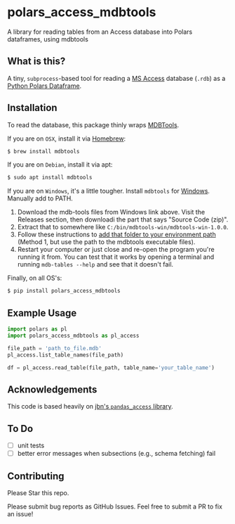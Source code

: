 # polars_access_mdbtools
A library for reading tables from an Access database into Polars dataframes, using mdbtools

## What is this?

A tiny, `subprocess`-based tool for reading a 
[MS Access](https://products.office.com/en-us/access) 
database (`.rdb`) as a [Python Polars Dataframe](https://docs.pola.rs).

## Installation

To read the database, this package thinly wraps 
[MDBTools](https://github.com/mdbtools/mdbtools).

If you are on `OSX`, install it via [Homebrew](http://brew.sh/):

```sh
$ brew install mdbtools
```

If you are on `Debian`, install it via apt:
```sh
$ sudo apt install mdbtools
```

If you are on `Windows`, it's a little tougher. Install `mdbtools` for [Windows](https://github.com/lsgunth/mdbtools-win). Manually add to PATH.
1. Download the mdb-tools files from Windows link above. Visit the Releases section, then downloadi the part that says "Source Code (zip)".
2. Extract that to somewhere like `C:/bin/mdbtools-win/mdbtools-win-1.0.0`.
3. Follow these instructions to [add that folder to your environment path](https://linuxhint.com/add-directory-to-path-environment-variables-windows/) (Method 1, but use the path to the mdbtools executable files).
4. Restart your computer or just close and re-open the program you're running it from. You can test that it works by opening a terminal and running `mdb-tables --help` and see that it doesn't fail.

Finally, on all OS's:
```sh
$ pip install polars_access_mdbtools
```

## Example Usage

```python
import polars as pl
import polars_access_mdbtools as pl_access

file_path = 'path_to_file.mdb'
pl_access.list_table_names(file_path)

df = pl_access.read_table(file_path, table_name='your_table_name')

```

## Acknowledgements

This code is based heavily on [jbn's `pandas_access` library](https://github.com/jbn/pandas_access).

## To Do

- [ ] unit tests
- [ ] better error messages when subsections (e.g., schema fetching) fail

## Contributing

Please Star this repo. 

Please submit bug reports as GitHub Issues. Feel free to submit a PR to fix an issue!

